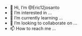 - 👋 Hi, I’m @Eric12josanto
- 👀 I’m interested in ...
- 🌱 I’m currently learning ...
- 💞️ I’m looking to collaborate on ...
- 📫 How to reach me ...

<!---
Eric12josanto/Eric12josanto is a ✨ special ✨ repository because its `README.md` (this file) appears on your GitHub profile.
You can click the Preview link to take a look at your changes.
--->
